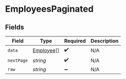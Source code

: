 # EmployeesPaginated


## Fields

| Field                                         | Type                                          | Required                                      | Description                                   |
| --------------------------------------------- | --------------------------------------------- | --------------------------------------------- | --------------------------------------------- |
| `data`                                        | [Employee](../../models/shared/employee.md)[] | :heavy_check_mark:                            | N/A                                           |
| `nextPage`                                    | *string*                                      | :heavy_check_mark:                            | N/A                                           |
| `raw`                                         | *string*                                      | :heavy_minus_sign:                            | N/A                                           |